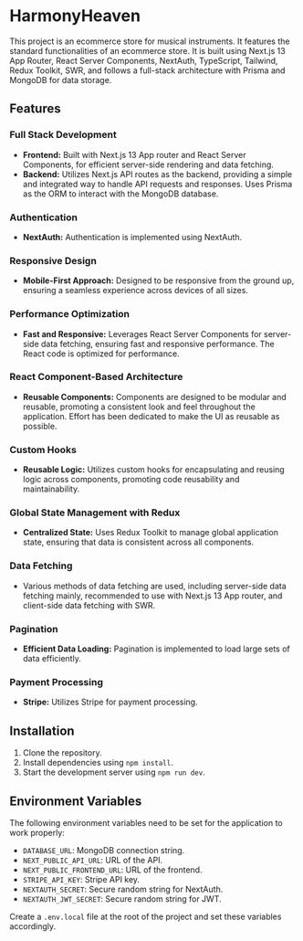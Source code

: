 # HarmonyHeaven

This project is an ecommerce store for musical instruments. It features the standard functionalities of an ecommerce store. It is built using Next.js 13 App Router, React Server Components, NextAuth, TypeScript, Tailwind, Redux Toolkit, SWR, and follows a full-stack architecture with Prisma and MongoDB for data storage.

## Features

### Full Stack Development
- **Frontend:** Built with Next.js 13 App router and React Server Components, for efficient server-side rendering and data fetching.
- **Backend:** Utilizes Next.js API routes as the backend, providing a simple and integrated way to handle API requests and responses. Uses Prisma as the ORM to interact with the MongoDB database.

### Authentication
- **NextAuth:** Authentication is implemented using NextAuth.

### Responsive Design
- **Mobile-First Approach:** Designed to be responsive from the ground up, ensuring a seamless experience across devices of all sizes.

### Performance Optimization

- **Fast and Responsive:** Leverages React Server Components for server-side data fetching, ensuring fast and responsive performance. The React code is optimized for performance.


### React Component-Based Architecture
- **Reusable Components:** Components are designed to be modular and reusable, promoting a consistent look and feel throughout the application. Effort has been dedicated to make the UI as reusable as possible.

### Custom Hooks
- **Reusable Logic:** Utilizes custom hooks for encapsulating and reusing logic across components, promoting code reusability and maintainability.

### Global State Management with Redux
- **Centralized State:** Uses Redux Toolkit to manage global application state, ensuring that data is consistent across all components.

### Data Fetching
- Various methods of data fetching are used, including server-side data fetching mainly, recommended to use with Next.js 13 App router, and client-side data fetching with SWR.

### Pagination
- **Efficient Data Loading:** Pagination is implemented to load large sets of data efficiently.

### Payment Processing
- **Stripe:** Utilizes Stripe for payment processing.

## Installation

1. Clone the repository.
2. Install dependencies using `npm install`.
3. Start the development server using `npm run dev`.


## Environment Variables

The following environment variables need to be set for the application to work properly:

- `DATABASE_URL`: MongoDB connection string.
- `NEXT_PUBLIC_API_URL`: URL of the API.
- `NEXT_PUBLIC_FRONTEND_URL`: URL of the frontend.
- `STRIPE_API_KEY`: Stripe API key.
- `NEXTAUTH_SECRET`: Secure random string for NextAuth.
- `NEXTAUTH_JWT_SECRET`: Secure random string for JWT.

Create a `.env.local` file at the root of the project and set these variables accordingly.
